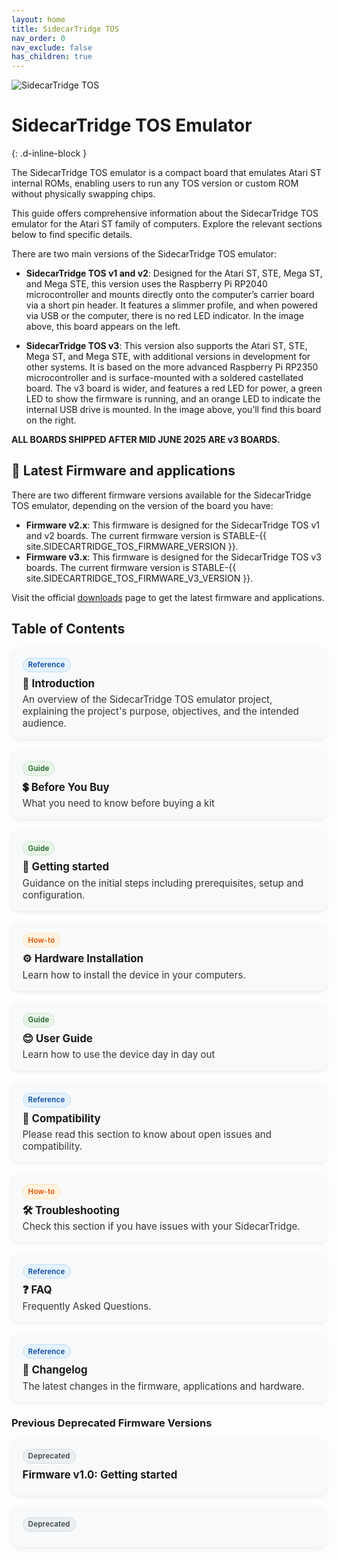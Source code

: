 ```yaml
---
layout: home
title: SidecarTridge TOS
nav_order: 0
nav_exclude: false
has_children: true
---
```



![SidecarTridge TOS](/sidecartridge-tos/assets/images/sidecartridge-tos-boards-versions.png)

# SidecarTridge TOS Emulator 
{: .d-inline-block }

The SidecarTridge TOS emulator is a compact board that emulates Atari ST internal ROMs, enabling users to run any TOS version or custom ROM without physically swapping chips.

This guide offers comprehensive information about the SidecarTridge TOS emulator for the Atari ST family of computers. Explore the relevant sections below to find specific details.

There are two main versions of the SidecarTridge TOS emulator:

- **SidecarTridge TOS v1 and v2**: Designed for the Atari ST, STE, Mega ST, and Mega STE, this version uses the Raspberry Pi RP2040 microcontroller and mounts directly onto the computer’s carrier board via a short pin header. It features a slimmer profile, and when powered via USB or the computer, there is no red LED indicator. In the image above, this board appears on the left.

- **SidecarTridge TOS v3**: This version also supports the Atari ST, STE, Mega ST, and Mega STE, with additional versions in development for other systems. It is based on the more advanced Raspberry Pi RP2350 microcontroller and is surface-mounted with a soldered castellated board. The v3 board is wider, and features a red LED for power, a green LED to show the firmware is running, and an orange LED to indicate the internal USB drive is mounted. In the image above, you’ll find this board on the right.

**ALL BOARDS SHIPPED AFTER MID JUNE 2025 ARE v3 BOARDS.**

## 🚀 Latest Firmware and applications
There are two different firmware versions available for the SidecarTridge TOS emulator, depending on the version of the board you have:
- **Firmware v2.x**: This firmware is designed for the SidecarTridge TOS v1 and v2 boards. The current firmware version is STABLE-{{ site.SIDECARTRIDGE_TOS_FIRMWARE_VERSION }}.
- **Firmware v3.x**: This firmware is designed for the SidecarTridge TOS v3 boards. The current firmware version is STABLE-{{ site.SIDECARTRIDGE_TOS_FIRMWARE_V3_VERSION }}.

Visit the official [downloads](https://sidecartridge.com/downloads/) page to get the latest firmware and applications.

## Table of Contents

<!-- Card grid + chips (scoped to this section) -->
<style>
  .toc-grid {
    display: grid;
    grid-template-columns: repeat(auto-fit, minmax(280px, 1fr));
    gap: 1.2rem;
    margin-top: 0.75rem;
  }
  .toc-card {
    background: #f8f9fa;
    border-radius: 12px;
    padding: 1rem 1.1rem;
    box-shadow: 0 2px 6px rgba(0,0,0,0.08);
    transition: transform .12s ease, box-shadow .12s ease;
  }
  .toc-card:hover {
    transform: translateY(-2px);
    box-shadow: 0 6px 18px rgba(0,0,0,0.12);
  }
  .toc-card h3 {
    margin: .25rem 0 .35rem 0;
    font-size: 1.05rem;
    line-height: 1.25;
  }
  .toc-card h3 a { text-decoration: none; }
  .toc-card p {
    margin: 0;
    font-size: .95rem;
    color: #333;
  }
  .toc-chip {
    display: inline-block;
    font-size: .72rem;
    font-weight: 600;
    letter-spacing: .02em;
    padding: .22rem .5rem;
    border-radius: 999px;
    margin-bottom: .25rem;
    user-select: none;
  }
  .chip-guide   { background: #e8f5e9; color: #1b5e20; border: 1px solid #c8e6c9; }
  .chip-ref     { background: #e3f2fd; color: #0d47a1; border: 1px solid #bbdefb; }
  .chip-howto   { background: #fff3e0; color: #e65100; border: 1px solid #ffe0b2; }
  .chip-depr    { background: #eceff1; color: #37474f; border: 1px solid #cfd8dc; }
</style>

<div class="toc-grid">

  <div class="toc-card">
    <span class="toc-chip chip-ref">Reference</span>
    <h3>📘 <a href="/sidecartridge-tos/introduction/">Introduction</a></h3>
    <p>An overview of the SidecarTridge TOS emulator project, explaining the project's purpose, objectives, and the intended audience.</p>
  </div>

  <div class="toc-card">
    <span class="toc-chip chip-guide">Guide</span>
    <h3>💲 <a href="/sidecartridge-tos/before-buy/">Before You Buy</a></h3>
    <p>What you need to know before buying a kit</p>
  </div>

  <div class="toc-card">
    <span class="toc-chip chip-guide">Guide</span>
    <h3>🚀 <a href="/sidecartridge-tos/getting-startedV2/">Getting started</a></h3>
    <p>Guidance on the initial steps including prerequisites, setup and configuration.</p>
  </div>

  <div class="toc-card">
    <span class="toc-chip chip-howto">How-to</span>
    <h3>⚙️ <a href="/sidecartridge-tos/hardware-installation/">Hardware Installation</a></h3>
    <p>Learn how to install the device in your computers.</p>
  </div>

  <div class="toc-card">
    <span class="toc-chip chip-guide">Guide</span>
    <h3>😊 <a href="/sidecartridge-tos/user-guideV2/">User Guide</a></h3>
    <p>Learn how to use the device day in day out</p>
  </div>

  <div class="toc-card">
    <span class="toc-chip chip-ref">Reference</span>
    <h3>🤝 <a href="/sidecartridge-tos/compatibility/">Compatibility</a></h3>
    <p>Please read this section to know about open issues and compatibility.</p>
  </div>

  <div class="toc-card">
    <span class="toc-chip chip-howto">How-to</span>
    <h3>🛠️ <a href="/sidecartridge-tos/troubleshooting/">Troubleshooting</a></h3>
    <p>Check this section if you have issues with your SidecarTridge.</p>
  </div>

  <div class="toc-card">
    <span class="toc-chip chip-ref">Reference</span>
    <h3>❓ <a href="/sidecartridge-tos/faq/">FAQ</a></h3>
    <p>Frequently Asked Questions.</p>
  </div>

  <div class="toc-card">
    <span class="toc-chip chip-ref">Reference</span>
    <h3>📝 <a href="/sidecartridge-tos/changelog/">Changelog</a></h3>
    <p>The latest changes in the firmware, applications and hardware.</p>
  </div>

</div>

<h3>Previous Deprecated Firmware Versions</h3>

<div class="toc-grid">
  <div class="toc-card">
    <span class="toc-chip chip-depr">Deprecated</span>
    <h3><a href="/sidecartridge-tos/getting-started/">Firmware v1.0: Getting started</a></h3>
  </div>
  <div class="toc-card">
    <span class="toc-chip chip-depr">Deprecated</span>
    <h3><a h

